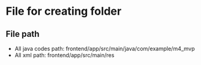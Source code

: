 # File for creating folder
## File path
- All java codes path: frontend/app/src/main/java/com/example/m4_mvp
- All xml path: frontend/app/src/main/res
